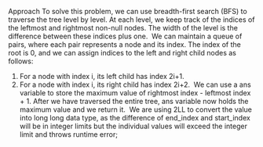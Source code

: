 Approach
To solve this problem, we can use breadth-first search (BFS) to traverse the tree level by level. At each level, we keep track of the indices of the leftmost and rightmost non-null nodes. The width of the level is the difference between these indices plus one.
​
We can maintain a queue of pairs, where each pair represents a node and its index. The index of the root is 0, and we can assign indices to the left and right child nodes as follows:
1. For a node with index i, its left child has index 2i+1.
2. For a node with index i, its right child has index 2i+2.
​
We can use a ans variable to store the maximum value of rightmost index - leftmost index + 1.
After we have traversed the entire tree, ans variable now holds the maximum value and we return it.
​
We are using 2LL to convert the value into long long data type, as the difference of end_index and start_index will be in integer limits but the individual values will exceed the integer limit and throws runtime error;